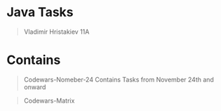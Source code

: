# Java Tasks
> Vladimir Hristakiev 11A

# Contains
> Codewars-Nomeber-24
Contains Tasks from November 24th and onward

> Codewars-Matrix
